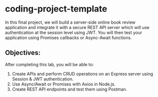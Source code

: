 # coding-project-template
In this final project, we will build a server-side online book review application and integrate it with a secure REST API server which will use authentication at the session level using JWT. You will then test your application using Promises callbacks or Async-Await functions.
## Objectives:
After completing this lab, you will be able to:

1. Create APIs and perform CRUD operations on an Express server using Session & JWT authentication.
2. Use Async/Await or Promises with Axios in Node.js.
3. Create REST API endpoints and test them using Postman.
